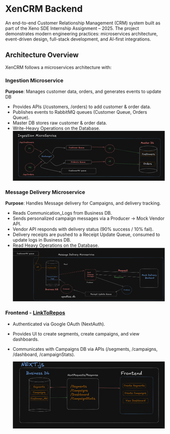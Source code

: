 # XenCRM Backend

An end-to-end Customer Relationship Management (CRM) system built as part of the Xeno SDE Internship Assignment – 2025. The project demonstrates modern engineering practices: microservices architecture, event-driven design, full-stack development, and AI-first integrations.

## Architecture Overview

XenCRM follows a microservices architecture with:

### Ingestion Microservice

**Purpose**: Manages customer data, orders, and generates events to update DB

- Provides APIs (/customers, /orders) to add customer & order data.
- Publishes events to RabbitMQ queues (Customer Queue, Orders Queue).
- Master DB stores raw customer & order data.
- Write-Heavy Operations on the Database.
  ![Ingestion](./readme_resources/ingestionms.png)

### Message Delivery Microservice

**Purpose**: Handles Message delivery for Campaigns, and delivery tracking.

- Reads Communication_Logs from Business DB.
- Sends personalized campaign messages via a Producer → Mock Vendor API.
- Vendor API responds with delivery status (90% success / 10% fail).
- Delivery receipts are pushed to a Receipt Update Queue, consumed to update logs in Business DB.
- Read Heavy Operations on the Database.
  ![Delivery](./readme_resources/deliveryms.png)

### Frontend - [LinkToRepos](https://github.com/prateekshukla17/XenCRM_Frontend)

- Authenticated via Google OAuth (NextAuth).
- Provides UI to create segments, create campaigns, and view dashboards.
- Communicates with Campaigns DB via APIs (/segments, /campaigns, /dashboard, /campaignStats).

  ![Frontend](./readme_resources/frontend.png)
